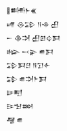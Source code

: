 <div class='block'>
<div class='line'>𒌦𒈨𒌍</div>
<div class='line'>𒋬 𒊮𒁉 𒀀𒈾 𒌷</div>
<div class='line'>𒀸 𒆠𒋫 𒌷𒇻𒌒𒁕</div>
<div class='line'>𒈗 𒁁𒉌 𒌑𒁕</div>
<div class='line'>𒁉𒁕𒆪 𒀀𒋛𒅆</div>
<div class='line'>𒁉 𒌑𒋫𒈨𒁕</div>
<div class='line'>𒄿𒋃</div>
<div class='line'>𒄿𒈠𒇷</div>
<div class='line'>𒆷 𒌑</div>
</div>